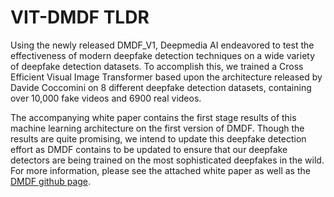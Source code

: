 # VIT-DMDF TLDR

Using the newly released DMDF_V1, Deepmedia AI endeavored to test the effectiveness of modern deepfake detection techniques on a wide variety of deepfake 
detection datasets. To accomplish this, we trained a Cross Efficient Visual Image Transformer based upon the architecture released by Davide Coccomini on 
8 different deepfake detection datasets, containing over 10,000 fake videos and 6900 real videos. 

The accompanying white paper contains the first stage results of this machine learning architecture on the first version of DMDF. Though the results are 
quite promising, we intend to update this deepfake detection effort as DMDF contains to be updated to ensure that our deepfake detectors are being trained 
on the most sophisticated deepfakes in the wild. For more information, please see the attached white paper as well as the [DMDF github page](https://github.com/deepmediaAI/DMDF).
